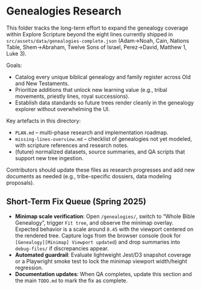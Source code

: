 # Genealogies Research

This folder tracks the long-term effort to expand the genealogy coverage within Explore Scripture beyond the eight lines currently shipped in `src/assets/data/genealogies-complete.json` (Adam→Noah, Cain, Nations Table, Shem→Abraham, Twelve Sons of Israel, Perez→David, Matthew 1, Luke 3).

Goals:

- Catalog every unique biblical genealogy and family register across Old and New Testaments.
- Prioritize additions that unlock new learning value (e.g., tribal movements, priestly lines, royal successions).
- Establish data standards so future trees render cleanly in the genealogy explorer without overwhelming the UI.

Key artefacts in this directory:

- `PLAN.md` – multi-phase research and implementation roadmap.
- `missing-lines-overview.md` – checklist of genealogies not yet modeled, with scripture references and research notes.
- (future) normalized datasets, source summaries, and QA scripts that support new tree ingestion.

Contributors should update these files as research progresses and add new documents as needed (e.g., tribe-specific dossiers, data modeling proposals).

## Short-Term Fix Queue (Spring 2025)

- **Minimap scale verification**: Open `/genealogies/`, switch to “Whole Bible
  Genealogy”, trigger `Fit tree`, and observe the minimap overlay. Expected
  behavior is a scale around `0.45` with the viewport centered on the rendered
  tree. Capture logs from the browser console (look for
  `[Genealogy][Minimap] Viewport updated`) and drop summaries into
  `debug-files/` if discrepancies appear.
- **Automated guardrail**: Evaluate lightweight Jest/D3 snapshot coverage or a
  Playwright smoke test to lock the minimap viewport width/height regression.
- **Documentation updates**: When QA completes, update this section and the
  main `TODO.md` to mark the fix as complete.
